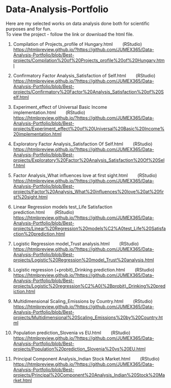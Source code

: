 # Data-Analysis-Portfolio
Here are my selected works on data analysis done both for scientific purposes and for fun.   
To view the project - follow the link or download the html file.

1) Compilation of Projects_profile of Hungary.html⠀⠀⠀(RStudio)    
   https://htmlpreview.github.io/?https://github.com/JUMEX365/Data-Analysis-Portfolio/blob/Best-projects/Compilation%20of%20Projects_profile%20of%20Hungary.html
   
3) Confirmatory Factor Analysis_Satisfaction of Self.html⠀⠀⠀(RStudio)   
   https://htmlpreview.github.io/?https://github.com/JUMEX365/Data-Analysis-Portfolio/blob/Best-projects/Confirmatory%20Factor%20Analysis_Satisfaction%20of%20Self.html

4) Experiment_effect of Universal Basic Income implementation.html⠀⠀⠀(RStudio)    
   https://htmlpreview.github.io/?https://github.com/JUMEX365/Data-Analysis-Portfolio/blob/Best-projects/Experiment_effect%20of%20Universal%20Basic%20Income%20implementation.html

5) Exploratory Factor Analysis_Satisfaction Of Self.html⠀⠀⠀(RStudio)   
   https://htmlpreview.github.io/?https://github.com/JUMEX365/Data-Analysis-Portfolio/blob/Best-projects/Exploratory%20Factor%20Analysis_Satisfaction%20Of%20Self.html

6) Factor Analysis_What influences love at first sight.html⠀⠀⠀(RStudio)    
   https://htmlpreview.github.io/?https://github.com/JUMEX365/Data-Analysis-Portfolio/blob/Best-projects/Factor%20Analysis_What%20influences%20love%20at%20first%20sight.html

7) Linear Regression models test_Life Satisfaction prediction.html⠀⠀⠀(RStudio)         
   https://htmlpreview.github.io/?https://github.com/JUMEX365/Data-Analysis-Portfolio/blob/Best-projects/Linear%20Regression%20models%C2%A0test_Life%20Satisfaction%20prediction.html

8) Logistic Regression model_Trust analysis.html⠀⠀⠀(RStudio)
   https://htmlpreview.github.io/?https://github.com/JUMEX365/Data-Analysis-Portfolio/blob/Best-projects/Logistic%20Regression%20model_Trust%20analysis.html

9) Logistic regression (+probit)_Drinking prediction.html⠀⠀⠀(RStudio)
   https://htmlpreview.github.io/?https://github.com/JUMEX365/Data-Analysis-Portfolio/blob/Best-projects/Logistic%20regression%C2%A0(%2Bprobit)_Drinking%20prediction.html

11) Multidimensional Scaling_Emissions by Country.html⠀⠀⠀(RStudio)       
   https://htmlpreview.github.io/?https://github.com/JUMEX365/Data-Analysis-Portfolio/blob/Best-projects/Multidimensional%20Scaling_Emissions%20by%20Country.html

12) Population prediction_Slovenia vs EU.html⠀⠀⠀(RStudio)      
   https://htmlpreview.github.io/?https://github.com/JUMEX365/Data-Analysis-Portfolio/blob/Best-projects/Population%20prediction_Slovenia%20vs%20EU.html

13) Principal Component Analysis_Indian Stock Market.html⠀⠀⠀(RStudio)   
   https://htmlpreview.github.io/?https://github.com/JUMEX365/Data-Analysis-Portfolio/blob/Best-projects/Principal%20Component%20Analysis_Indian%20Stock%20Market.html


   
